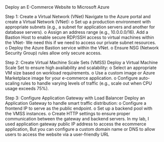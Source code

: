 Deploy an E-Commerce Website to Microsoft Azure

Step 1: Create a Virtual Network (VNet) Navigate to the Azure portal and create a Virtual Network (VNet):
o	Set up a production environment with appropriate subnets (e.g., a subnet for application servers and another for database servers).
o	Assign an address range (e.g., 10.0.0.0/16).
Add a Bastion Host to enable secure RDP/SSH access to virtual machines within the VNet- We need this if we need to access our private subnet resources.
o	Deploy the Azure Bastion service within the VNet.
o	Ensure NSG (Network Security Group) rules allow only secure access.

Step 2: Create Virtual Machine Scale Sets (VMSS)
Deploy a Virtual Machine Scale Set to ensure high availability and scalability:
o	Select an appropriate VM size based on workload requirements.
o	Use a custom image or Azure Marketplace image for your e-commerce application.
o	Configure auto-scaling rules to handle varying levels of traffic (e.g., scale out when CPU usage exceeds 75%).

Step 3: Configure Application Gateway with Load Balancer
Deploy an Application Gateway to handle smart traffic distribution:
o	Configure a frontend IP to serve as the public endpoint.
o	Set up a backend pool with the VMSS instances.
o	Create HTTP settings to ensure proper communication between the gateway and backend servers.
In my lab, I used application gateway public IP address to access the ecommerce application, 
But you can configure a custom domain name or DNS to allow users to access the website via a user-friendly URL
